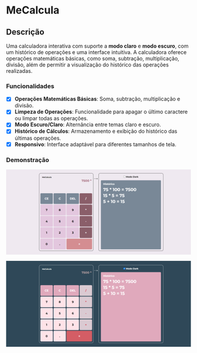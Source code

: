 # MeCalcula

## Descrição

Uma calculadora interativa com suporte a **modo claro** e **modo escuro**, com um histórico de operações e uma interface intuitiva. A calculadora oferece operações matemáticas básicas, como soma, subtração, multiplicação, divisão, além de permitir a visualização do histórico das operações realizadas.

### Funcionalidades

* [X]  **Operações Matemáticas Básicas**: Soma, subtração, multiplicação e divisão.
* [X]  **Limpeza de Operações**: Funcionalidade para apagar o último caractere ou limpar todas as operações.
* [X]  **Modo Escuro/Claro**: Alternância entre temas claro e escuro.
* [X]  **Histórico de Cálculos**: Armazenamento e exibição do histórico das últimas operações.
* [X]  **Responsivo**: Interface adaptável para diferentes tamanhos de tela.

### Demonstração

![Demonstração da Aplicação - Modo Claro](light-demo.png)

![Demonstração da Aplicação - Modo Escuro](dark-demo.png)
